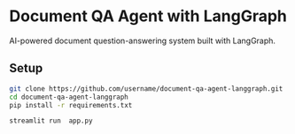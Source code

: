 # Document QA Agent with LangGraph

AI-powered document question-answering system built with LangGraph.

## Setup
```bash
git clone https://github.com/username/document-qa-agent-langgraph.git
cd document-qa-agent-langgraph
pip install -r requirements.txt

streamlit run  app.py
